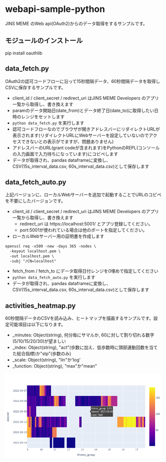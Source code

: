 # webapi-sample-python

JINS MEME のWeb api(OAuth2)からのデータ取得をするサンプルです。

## モジュールのインストール

pip install oauthlib 

## data_fetch.py

OAuth2の認可コードフローに沿って15秒間隔データ、60秒間隔データを取得しCSVに保存するサンプルです。

- client_id / client_secret / redirect_uri はJINS MEME Developers のアプリ一覧から取得し、書き換えます
- paramのデータ開始日(date_from)とデータ終了日(date_to)に取得したい日時のレンジをセットします
- `python data_fetch.py` を実行します
- 認可コードフローなのでブラウザが開きアドレスバーにリダイレクトURLが表示されます(リダイレクトURLにWebサーバーを設定していないのでアクセスできないとの表示がでますが、問題ありません)
- アドレスバーのURL(grant codeが含まれます)をPythonのREPL(コンソールの入力画面で入力待ちになっています)にコピペします
- データが取得され、pandas dataframeに変換し、CSV(15s_interval_data.csv, 60s_interval_data.csv)として保存します

## data_fetch_auto.py

上記バージョンに、ローカルWebサーバーを追加で起動することでURLのコピペを不要にしたバージョンです。

- client_id / client_secret / redirect_uri はJINS MEME Developers のアプリ一覧から取得し、書き換えます
    - redirect_uri は https://localhost:5001/ とアプリ登録してください。
    - port:5001が使われている場合は他のポートを指定してください。
- ローカルWebサーバー用の証明書を作成します

```
openssl req -x509 -new -days 365 -nodes \
  -keyout localhost.pem \
  -out localhost.pem \
  -subj "/CN=localhost"
```

- fetch_from / fetch_to にデータ取得日付レンジを0埋めで指定してください
- `python data_fetch_auto.py` を実行します
- データが取得され、pandas dataframeに変換し、CSV(15s_interval_data.csv, 60s_interval_data.csv)として保存します

## activities_heatmap.py

60秒間隔データのCSVを読み込み、ヒートマップを描画するサンプルです。設定可能項目は以下になります。

- _minutes: Object(string), 何分毎にサマルか, 60に対して割り切れる数字(5/10/15/20/30)が望ましい
- _index: Object(string), "act"(歩数に加え、低歩数時に頭部運動回数を当てた総合指標)か"stp"(歩数のみ)
- _scale: Object(string), "lin"か'log'
- _function: Object(string),  "max"か"mean"

![activities_heatmap](./images/heatmap.png)